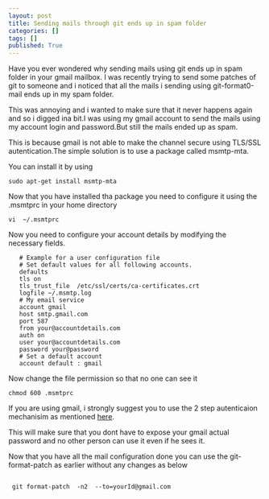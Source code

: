 ```yaml
---
layout: post
title: Sending mails through git ends up in spam folder
categories: []
tags: []
published: True
---
```


Have you ever wondered why sending mails using git ends up in spam folder in your gmail mailbox. I was recently trying to send some patches of git to someone and i noticed that all the mails i sending using git-format0-mail ends up in my spam folder.

This was annoying and i wanted to make sure that it never happens again and so i digged ina bit.I was using my gmail account to send the mails using my account login and password.But still the mails ended up as spam.

This is because gmail is not able to make the channel secure using TLS/SSL autentication.The simple solution is to use a package called msmtp-mta.

You can install it by using 

```
sudo apt-get install msmtp-mta
```

Now that you have installed tha package you need to configure it using the .msmtprc in your home directory
```
vi  ~/.msmtprc
```

Now you need to configure your account details by modifying the necessary fields.

```
   # Example for a user configuration file
   # Set default values for all following accounts.
   defaults
   tls on
   tls_trust_file  /etc/ssl/certs/ca-certificates.crt
   logfile ~/.msmtp.log
   # My email service
   account gmail
   host smtp.gmail.com
   port 587
   from your@accountdetails.com
   auth on
   user your@accountdetails.com
   password your@password
   # Set a default account
   account default : gmail
```

Now change the file permission so that no one can see it 

```
chmod 600 .msmtprc

```

If you are using gmail, i strongly suggest you to use the 2 step autenticaion mechanisim as mentioned  [here](https://support.google.com/accounts/answer/180744?hl=en).

This will make sure that you dont have to expose your gmail actual password and no other person can use it even if he sees it.

Now that you have all the mail configuration done you can use the git-format-patch as earlier without any changes as below 

```

 git format-patch  -n2  --to=yourId@gmail.com 

```